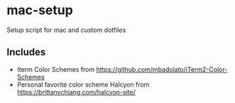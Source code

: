 # mac-setup
Setup script for mac and custom dotfiles

## Includes
* Iterm Color Schemes from https://github.com/mbadolato/iTerm2-Color-Schemes
* Personal favorite color scheme Halcyon from https://brittanychiang.com/halcyon-site/
